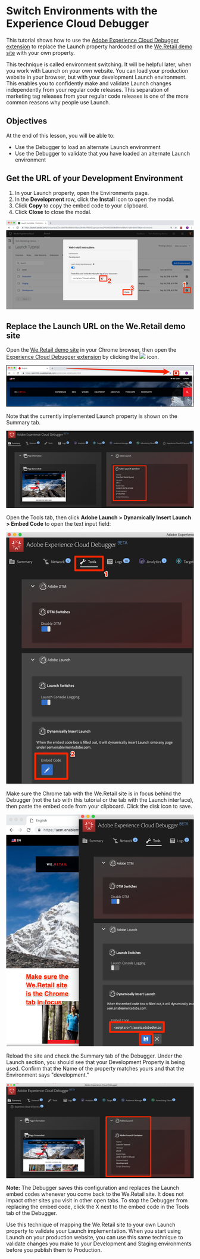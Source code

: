 # Switch Environments with the Experience Cloud Debugger

This tutorial shows how to use the [Adobe Experience Cloud Debugger extension](https://chrome.google.com/webstore/detail/adobe-experience-cloud-de/ocdmogmohccmeicdhlhhgepeaijenapj) to replace the Launch property hardcoded on the [We.Retail demo site](https://aem.enablementadobe.com/content/we-retail/us/en.html) with your own property. 

This technique is called environment switching. It will be helpful later, when you work with Launch on your own website. You can load your production website in your browser, but with your development Launch environment. This enables you to confidently make and validate Launch changes independently from your regular code releases. This separation of marketing tag releases from your regular code releases is one of the more common reasons why people use Launch.

## Objectives

At the end of this lesson, you will be able to:

* Use the Debugger to load an alternate Launch environment
* Use the Debugger to validate that you have loaded an alternate Launch environment

## Get the URL of your Development Environment

1.  In your Launch property, open the Environments page.
2. In the **Development** row, click the **Install** icon to open the modal.
3. Click **Copy** to copy the embed code to your clipboard.
4. Click **Close** to close the modal.

![](../../.gitbook/assets/launch-copyinstallcode%20%281%29.png)



## Replace the Launch URL on the We.Retail demo site

Open the [We.Retail demo site](https://aem100-us.adobevlab.com/content/we-retail/us/en.html) in your Chrome browser, then open the [Experience Cloud Debugger extension](https://chrome.google.com/webstore/detail/adobe-experience-cloud-de/ocdmogmohccmeicdhlhhgepeaijenapj) by clicking the ![](https://git.corp.adobe.com/pages/dwright/tutorial-test/assets/images/icon-debugger.png) icon.

![](../../.gitbook/assets/switchenvironments-opendebugger%20%281%29.png)

Note that the currently implemented Launch property is shown on the Summary tab.

![](../../.gitbook/assets/switchenvironments-debuggeronweretail%20%282%29.png)

Open the Tools tab, then click **Adobe Launch &gt; Dynamically Insert Launch &gt; Embed Code** to open the text input field:

![](../../.gitbook/assets/switchenvironments-debugger-editembedcode.png)

Make sure the Chrome tab with the We.Retail site is in focus behind the Debugger \(not the tab with this tutorial or the tab with the Launch interface\), then paste the embed code from your clipboard. Click the disk icon to save.

![](../../.gitbook/assets/switchenvironments-debugger-save.png)

Reload the site and check the Summary tab of the Debugger. Under the Launch section, you should see that your Development Property is being used.  Confirm that the Name of the property matches yours and that the Environment says "development."

![](../../.gitbook/assets/switchenvironments-debuggeronweretail.png)

**Note:**  The Debugger saves this configuration and replaces the Launch embed codes whenever you come back to the We.Retail site. It does not impact other sites you visit in other open tabs. To stop the Debugger from replacing the embed code, click the X next to the embed code in the Tools tab of the Debugger.

Use this technique of mapping the We.Retail site to your own Launch property to validate your Launch implementation. When you start using Launch on your production website, you can use this same technique to validate changes you make to your Development and Staging environments before you publish them to Production.

